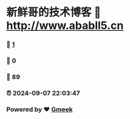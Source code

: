 # 新鲜哥的技术博客 :link: http://www.ababll5.cn 
### :page_facing_up: [1](http://www.ababll5.cn/tag.html) 
### :speech_balloon: 0 
### :hibiscus: 89 
### :alarm_clock: 2024-09-07 22:03:47 
### Powered by :heart: [Gmeek](https://github.com/Meekdai/Gmeek)
